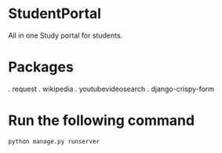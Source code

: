 # StudentPortal
All in one Study portal for students.

# Packages
  . request
  . wikipedia
  . youtubevideosearch
  . django-crispy-form
 
# Run the following command
    python manage.py runserver 
